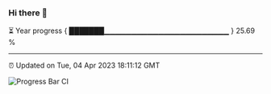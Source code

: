 ### Hi there 👋

⏳ Year progress { ███████▁▁▁▁▁▁▁▁▁▁▁▁▁▁▁▁▁▁▁▁▁▁▁ } 25.69 %

---

⏰ Updated on Tue, 04 Apr 2023 18:11:12 GMT

![Progress Bar CI](https://github.com/liununu/liununu/workflows/Progress%20Bar%20CI/badge.svg)
